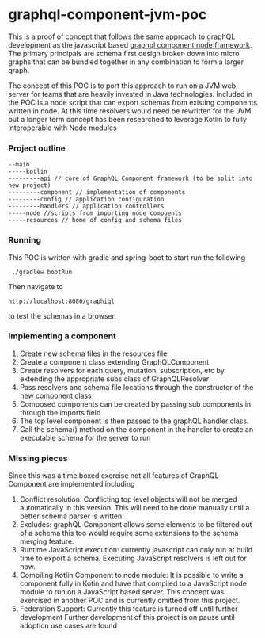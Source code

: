 # graphql-component-jvm-poc

This is a proof of concept that follows the same approach to graphQL
development as the javascript based [graphql component node framework](https://github.com/ExpediaGroup/graphql-component).
The primary principals are schema first design broken down into micro graphs that
can be bundled together in any combination to form a larger graph.

The concept of this POC is to port this approach to run on a JVM web server for teams that
are heavily invested in Java technologies.  Included in the POC
is a node script that can export schemas from existing components written in node.  At
this time resolvers would need be rewritten for the JVM but a longer term concept has
been researched to leverage Kotlin to fully interoperable with Node modules

### Project outline

```
--main
-----kotlin
---------api // core of GraphQL Component framework (to be split into new project)
---------component // implementation of components
---------config // application configuration
---------handlers // application controllers
-----node //scripts from importing node compoents
-----resources // home of config and schema files
```

### Running 
This POC is written with gradle and spring-boot to start run the following

```
 ./gradlew bootRun
```

Then navigate to 
```
http://localhost:8080/graphiql
```
to test the schemas in a browser.

### Implementing a component 

1. Create new schema files in the resources file
2. Create a component class extending GraphQLComponent
3. Create resolvers for each query, mutation, subscription, etc by extending the appropriate subs class of GraphQLResolver
4. Pass resolvers and schema file locations through the constructor of the new component class
5. Composed components can be created by passing sub components in through the imports field
6. The top level component is then passed to the graphQL handler class.  
7. Call the schema() method on the component in the handler to create an executable schema for the 
server to run

### Missing pieces
Since this was a time boxed exercise not all features of GraphQL Component are implemented including
1. Conflict resolution: Conflicting top level objects will not be merged automatically in this version.
This will need to be done manually until a better schema parser is written.
2. Excludes: graphQL Component allows some elements to be filtered out of a schema 
this too would require some extensions to the schema merging feature.
3. Runtime JavaScript execution: currently javascript can only run at build time to export a schema.
Executing JavaScript resolvers is left out for now.
4. Compiling Kotlin Component to node module:  It is possible to write a component fully
in Kotin and have that compiled to a JavaScript node module to run on a JavaScript based server. 
 This concept was exercised in another POC and is currently omitted from this project.
5. Federation Support:  Currently this feature is turned off until further development 
Further development of this project is on pause until adoption use cases are found